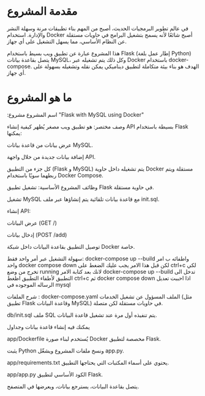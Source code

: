 # مقدمة المشروع

في عالم تطوير البرمجيات الحديث، أصبح من المهم بناء تطبيقات مرنة وسهلة النشر والإدارة. استخدام Docker أصبح شائعًا لأنه يسمح بتشغيل البرامج في حاويات مستقلة عن النظام الأساسي، مما يسهل التشغيل على أي جهاز.

هذا المشروع عبارة عن تطبيق ويب بسيط باستخدام Flask (إطار عمل بلغة Python) يتصل بقاعدة بيانات MySQL، وكل ذلك يتم تشغيله عبر Docker باستخدام docker-compose. الهدف هو بناء بيئة متكاملة لتطبيق ديناميكي يمكن نقله وتشغيله بسهولة على أي جهاز.

# ما هو المشروع 

:اسم المشروع
مشروع "Flask with MySQL using Docker"

وصف مختصر:
هو تطبيق ويب مصغر يُظهر كيفية إنشاء API بسيطة باستخدام Flask يمكنها:

عرض بيانات من قاعدة بيانات MySQL.

إضافة بيانات جديدة من خلال واجهة API.

كل جزء من التطبيق (Flask و MySQL) يتم تشغيله داخل حاوية Docker مستقلة ويتم ربطهما سويًا باستخدام Docker Compose.

وظائف المشروع الأساسية:
تشغيل تطبيق Flask في حاوية مستقلة.

تشغيل MySQL مع قاعدة بيانات تلقائية يتم إنشاؤها عبر ملف init.sql.

إنشاء API:

عرض البيانات (GET /)

إدخال بيانات (POST /add)

توصيل التطبيق بقاعدة البيانات داخل شبكة Docker خاصة.

سهولة التشغيل عبر أمر واحد فقط:
docker-compose up --build
واطفائه ب امر واحد 
docker compose down 
لكن قبل هذا الامر يجب عليك الضغط على ctrl+c 
لكي تخرج من وضع running 
لانك بعد كتابة الامر 
docker-compose up --build
تدخل الى التطبيق لأطفاء التطبيق اظغط ctrl+c
ثم docker compose down 
اذا احببت تعديل الرساله الموجوده في mysql


شرح الملفات :
docker-compose.yaml 
الملف المسؤول عن تشغيل الخدمات (مثل تطبيق Flask وقاعدة البيانات MySQL) في حاويات مستقلة لكن متصلة.

db/init.sql
ملف SQL يتم تنفيذه أول مرة عند تشغيل قاعدة البيانات.

يمكنك فيه إنشاء قاعدة بيانات وجداول


app/Dockerfile
يُستخدم لبناء صورة Docker مخصصة لتطبيق Flask.

يثبت Python ونسخ ملفات المشروع ويشغّل app.py.

app/requirements.txt
يحتوي على أسماء المكتبات التي يحتاجها التطبيق.

app/app.py
الكود الأساسي لتطبيق Flask.

يتصل بقاعدة البيانات، يسترجع بيانات، ويعرضها في المتصفح.

